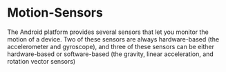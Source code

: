 # Motion-Sensors
The Android platform provides several sensors that let you monitor the motion of a device. Two of these sensors are always hardware-based (the accelerometer and gyroscope), and three of these sensors can be either hardware-based or software-based (the gravity, linear acceleration, and rotation vector sensors)
